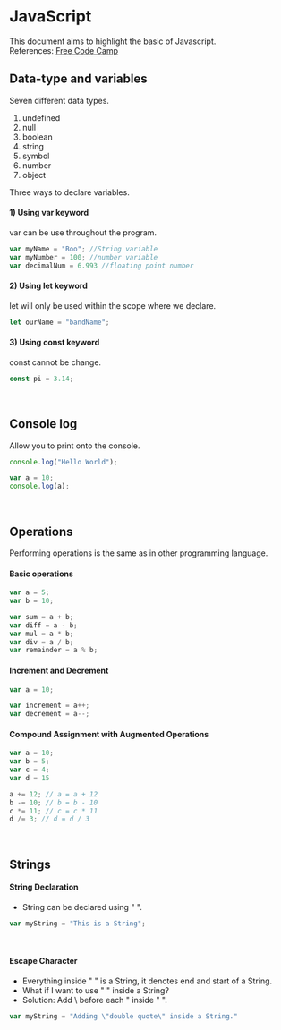 <h1>JavaScript</h1>

This document aims to highlight the basic of Javascript. <br>
References: [Free Code Camp](https://www.youtube.com/watch?v=PkZNo7MFNFg)

<h2>Data-type and variables</h2>

Seven different data types.
1. undefined
2. null
3. boolean
4. string
5. symbol
6. number
7. object

Three ways to declare variables.

<h4> 1) Using var keyword</h4>

var can be use throughout the program.
```javascript
var myName = "Boo"; //String variable
var myNumber = 100; //number variable
var decimalNum = 6.993 //floating point number
```
<h4> 2) Using let keyword</h4>

let will only be used within the scope where we declare.
```javascript
let ourName = "bandName";
```

<h4> 3) Using const keyword</h4>

const cannot be change.
```javascript
const pi = 3.14;
```

<br>

<h2>Console log</h2>

Allow you to print onto the console.

```javascript
console.log("Hello World");

var a = 10;
console.log(a);
```

<br>

<h2>Operations</h2>

Performing operations is the same as in other programming language.

<h4>Basic operations</h4>

```javascript
var a = 5;
var b = 10;

var sum = a + b;
var diff = a - b;
var mul = a * b;
var div = a / b;
var remainder = a % b;
```

<h4>Increment and Decrement</h4>

```javascript
var a = 10;

var increment = a++;
var decrement = a--;
```

<h4>Compound Assignment with Augmented Operations</h4>

```javascript
var a = 10;
var b = 5;
var c = 4;
var d = 15

a += 12; // a = a + 12
b -= 10; // b = b - 10 
c *= 11; // c = c * 11
d /= 3; // d = d / 3
```

<br>

<h2>Strings</h2>

<h4>String Declaration</h4>

* String can be declared using " ".
```javascript
var myString = "This is a String";
```
<br>

<h4>Escape Character</h4>

* Everything inside " " is a String, it denotes end and start of a String.
* What if I want to use " " inside a String?
* Solution: Add \ before each " inside " ".
```javascript
var myString = "Adding \"double quote\" inside a String."
```

